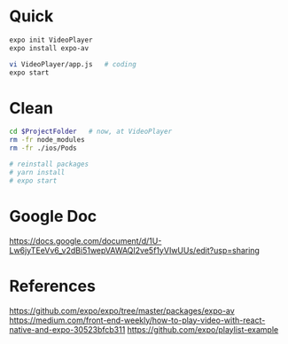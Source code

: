 # Quick
```bash
expo init VideoPlayer
expo install expo-av

vi VideoPlayer/app.js   # coding
expo start 
```

# Clean
```bash
cd $ProjectFolder   # now, at VideoPlayer
rm -fr node_modules
rm -fr ./ios/Pods

# reinstall packages
# yarn install
# expo start
```
# Google Doc
https://docs.google.com/document/d/1U-Lw6jyTEeVv6_v2dBi51wepVAWAQI2ve5f1yVIwUUs/edit?usp=sharing

# References
https://github.com/expo/expo/tree/master/packages/expo-av
https://medium.com/front-end-weekly/how-to-play-video-with-react-native-and-expo-30523bfcb311
https://github.com/expo/playlist-example
